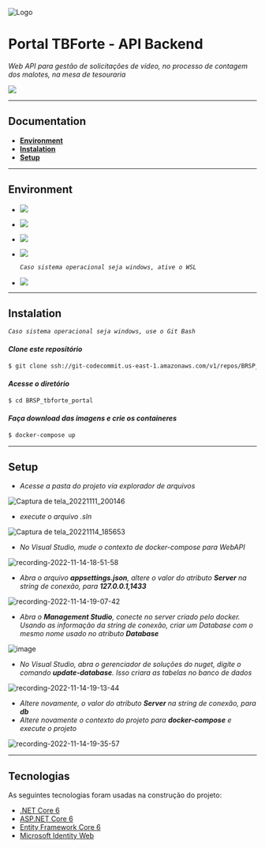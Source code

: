 ![Logo](https://www.tbforte.com.br/images/logo-tb-forte.png)

# Portal TBForte - API Backend
_Web API para gestão de solicitações de video, no processo de contagem dos malotes, na mesa de tesouraria_

![](https://img.shields.io/static/v1?label=Nuget&message=v6.0.13&color=blue&style=<STYLE>&logo=<LOGO>)

***
## Documentation
* [**Environment**](#environment)
* [**Instalation**](#instalation)
* [**Setup**](#setup)

***
## Environment
- [![](https://img.shields.io/badge/Git-E44C30?style=for-the-badge&logo=git&logoColor=white)](http://git-scm.com/) 
- [![](https://img.shields.io/badge/Visual_Studio-5C2D91?style=for-the-badge&logo=visual%20studio&logoColor=white)](https://visualstudio.microsoft.com/)
- [![](	https://img.shields.io/badge/Docker-2CA5E0?style=for-the-badge&logo=docker&logoColor=white)](https://www.docker.com/products/docker-desktop/)
- [![](https://img.shields.io/badge/Microsoft_SQL_Server_2019-CC2927?style=for-the-badge&logo=microsoft-sql-server&logoColor=white)](https://learn.microsoft.com/pt-br/sql/ssms/download-sql-server-management-studio-ssms?view=sql-server-ver15)

  _`Caso sistema operacional seja windows, ative o WSL`_
 - [![](https://img.shields.io/badge/WSL-0078D6?style=for-the-badge&logo=windows&logoColor=white)](https://learn.microsoft.com/pt-br/windows/wsl/install)

***
## Instalation
_`Caso sistema operacional seja windows, use o Git Bash`_ 
#### _Clone este repositório_
```bash
$ git clone ssh://git-codecommit.us-east-1.amazonaws.com/v1/repos/BRSP_tbforte_portal
```
#### _Acesse o diretório_
```bash
$ cd BRSP_tbforte_portal
```
#### _Faça download das imagens e crie os containeres_
```bash
$ docker-compose up
```
***
## Setup
- _Acesse a pasta do projeto via explorador de arquivos_ 

![Captura de tela_20221111_200146](https://user-images.githubusercontent.com/26409244/201442904-ce2ed8c0-15f5-4d96-9fde-553198a6f6a6.png)

- _execute o arquivo .sln_

![Captura de tela_20221114_185653](https://user-images.githubusercontent.com/26409244/201776480-f228095e-3db2-4ac5-8944-5f342fe733af.png)

- _No Visual Studio, mude o contexto de docker-compose para WebAPI_

![recording-2022-11-14-18-51-58](https://user-images.githubusercontent.com/26409244/201776051-bc457200-fe76-48ca-aaf1-91395725360d.gif)

- _Abra o arquivo **appsettings.json**, altere o valor do atributo **Server** na string de conexão, para **127.0.0.1,1433**_

![recording-2022-11-14-19-07-42](https://user-images.githubusercontent.com/26409244/201778330-e9155395-66b4-4202-944d-05910eaf9677.gif)

- _Abra o **Management Studio**, conecte no server criado pelo docker. Usando as informação da string de conexão, criar um Database com o mesmo nome usado no atributo **Database**_

![image](https://user-images.githubusercontent.com/26409244/201780929-9608d4a8-8636-4705-b0e6-58acc03bdec7.png)

- _No Visual Studio, abra o gerenciador de soluções do nuget, digite o comando **update-database**. Isso criara as tabelas no banco de dados_

![recording-2022-11-14-19-13-44](https://user-images.githubusercontent.com/26409244/201779521-02f548af-92f4-4592-9f54-0befb927c467.gif)

- _Altere novamente, o valor do atributo **Server** na string de conexão, para **db**_
- _Altere novamente o contexto do projeto para **docker-compose** e execute o projeto_

![recording-2022-11-14-19-35-57](https://user-images.githubusercontent.com/26409244/201782658-d41c0ed8-7e07-48c6-b90e-2f6da7303d92.gif)

***
## Tecnologias

As seguintes tecnologias foram usadas na construção do projeto:

- [.NET Core 6](https://learn.microsoft.com/pt-br/dotnet/)
- [ASP.NET Core 6](https://learn.microsoft.com/pt-br/aspnet/core/?view=aspnetcore-6.0)
- [Entity Framework Core 6](https://learn.microsoft.com/pt-br/ef/core/)
- [Microsoft Identity Web](https://learn.microsoft.com/pt-br/azure/active-directory/develop/microsoft-identity-web)

